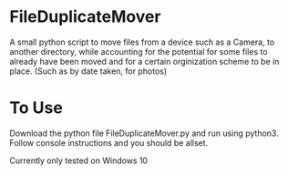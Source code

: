 # FileDuplicateMover
A small python script to move files from a device such as a Camera, to another directory, while accounting for the potential for some files to already have been moved and for a certain orginization scheme to be in place. (Such as by date taken, for photos)


# To Use

Download the python file FileDuplicateMover.py and run using python3. Follow console instructions and you should be allset.

Currently only tested on Windows 10
